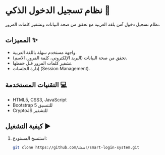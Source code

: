 # نظام تسجيل الدخول الذكي 🚀

نظام تسجيل دخول آمن بلغة العربية مع تحقق من صحة البيانات وتشفير كلمات المرور.

## المميزات ✨
- واجهة مستخدم سهلة باللغة العربية.
- تحقق من صحة البيانات (البريد الإلكتروني، كلمة المرور، الاسم).
- تشفير كلمات المرور قبل حفظها.
- إدارة الجلسات (Session Management).

## التقنيات المستخدمة 💻
- HTML5, CSS3, JavaScript
- Bootstrap 5 للتنسيق
- CryptoJS للتشفير

## كيفية التشغيل ▶️
1. استنسخ المستودع:
   ```bash
   git clone https://github.com/اسمك/smart-login-system.git
